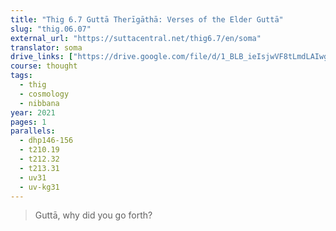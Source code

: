 ```yaml
---
title: "Thig 6.7 Guttā Therīgāthā: Verses of the Elder Guttā"
slug: "thig.06.07"
external_url: "https://suttacentral.net/thig6.7/en/soma"
translator: soma
drive_links: ["https://drive.google.com/file/d/1_BLB_ieIsjwVF8tLmdLAIwg9AW2fvio-/view?usp=drivesdk"]
course: thought
tags:
  - thig
  - cosmology
  - nibbana
year: 2021
pages: 1
parallels:
  - dhp146-156
  - t210.19
  - t212.32
  - t213.31
  - uv31
  - uv-kg31
---
```


> Guttā, why did you go forth?

